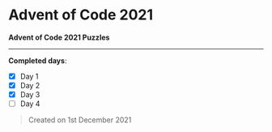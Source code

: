 # Advent of Code 2021

**Advent of Code 2021 Puzzles**

***
**Completed days**:
- [x] Day 1
- [x] Day 2
- [x] Day 3
- [ ] Day 4

> Created on 1st December 2021